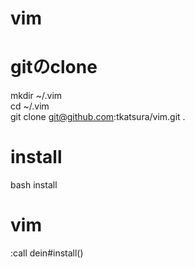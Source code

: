 # vim

# gitのclone
mkdir ~/.vim  
cd ~/.vim  
git clone git@github.com:tkatsura/vim.git .

# install
bash install

# vim
:call dein#install()
